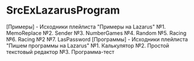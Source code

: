 # SrcExLazarusProgram
[Примеры] - Исходники плейлиста "Примеры на Lazarus"
    №1. MemoReplace
    №2. Sender
    №3. NumberGames
    №4. Random
    №5. Racing
    №6. Racing №2
    №7. LasPassword
[Программы] - Исходники плейлиста "Пишем программы на Lazarus"
    №1. Калькулятор
    №2. Простой текстовый редактор
    №3. Программа-тест 